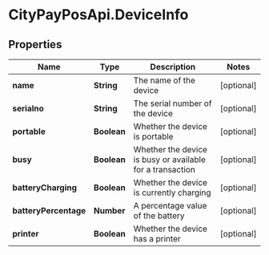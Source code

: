 # CityPayPosApi.DeviceInfo

## Properties
Name | Type | Description | Notes
------------ | ------------- | ------------- | -------------
**name** | **String** | The name of the device | [optional] 
**serialno** | **String** | The serial number of the device | [optional] 
**portable** | **Boolean** | Whether the device is portable | [optional] 
**busy** | **Boolean** | Whether the device is busy or available for a transaction | [optional] 
**batteryCharging** | **Boolean** | Whether the device is currently charging | [optional] 
**batteryPercentage** | **Number** | A percentage value of the battery | [optional] 
**printer** | **Boolean** | Whether the device has a printer | [optional] 


